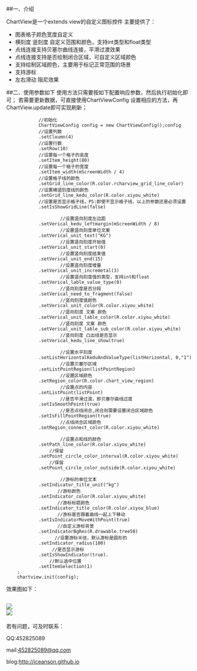 ﻿##一、介绍

ChartView是一个extends view的自定义图标控件
主要提供了：
    

 - 图表格子颜色宽度自定义
 - 横刻度 竖刻度 自定义范围和颜色，支持int类型和float类型
 - 点线连接支持贝塞尔曲线连接，平滑过渡效果
 - 点线连接支持是否绘制闭合区域，可自定义区域颜色
 - 支持绘制区域颜色，主要用于标记正常范围的场景
 - 支持游标
 - 左右滑动 阻尼效果

##二、使用参数如下
使用方法只需要按如下配置响应参数，然后执行初始化即可；
若需要更新数据，可直接使用ChartViewConfig 设置相应的方法，再ChartView.update即可实现刷新；


                //初始化
                ChartViewConfig config = new ChartViewConfig();config
                //设置列数
                .setCloumn(4)
                //设置行数
                .setRow(10)
                //设置每一个格子的高度
                .setItem_height(80)
                //设置每一个格子的宽度
                .setItem_width(mScreenWidth / 4)
                //设置格子线的颜色
                .setGrid_line_color(R.color.rcharview_grid_line_color)
                //设置横竖刻度线的颜色
                .setGrid_line_kedu_color(R.color.xiyou_white)
                //设置是否显示格子线，PS:即使不显示格子线，以上的参数还是必须设置
                .setIsShowGridLine(false)
                
                        //设置竖向刻度左边距
                .setVerical_kedu_leftmargin(mScreenWidth / 8)
                        //设置竖向刻度单位文案
                .setVerical_unit_text("KG")
                        //设置竖向刻度开始值
                .setVerical_unit_start(0)
                        //设置竖向刻度结束值
                .setVerical_unit_end(15)
                        //设置竖向刻度增量
                .setVerical_unit_incremetal(3)
                        //设置竖向刻度值的类型，支持int和float
                .setVerical_lable_value_type(0)
                        //竖向刻度是否分段
                .setVerical_need_to_fragment(false)
                        //竖向刻度值颜色
                .setVerical_unit_color(R.color.xiyou_white)
                        //竖向刻度 文案 颜色
                .setVerical_unit_lable_color(R.color.xiyou_white)
                        //竖向刻度 文案 颜色
                .setVerical_unit_lable_sub_color(R.color.xiyou_white)
                        //竖向刻度 凸出线是否显示
                .setVerical_kedu_line_show(true)

                        //设置水平刻度
                .setListHorizontalKeduAndValueType(listHorizontal, 0,"1")
                        //设置贝塞尔区域
                .setListPointRegion(listPointRegion)
                        //设置区域颜色
                .setRegion_color(R.color.chart_view_region)
                        //设置点的内容
                .setListPoint(listPoint)
                        //是否平滑过渡，即贝塞尔曲线过度
                .setIsSmoothPoint(true)
                        //是否点线闭合,闭合则需要设置闭合区域颜色
                .setIsFillPointRegion(true)
                        //点线闭合区域颜色
                .setRegion_connect_color(R.color.xiyou_white)

                        //设置点和线的颜色
                .setPath_line_color(R.color.xiyou_white)
                    //保留
                .setPoint_circle_color_interval(R.color.xiyou_white)
                    //保留
                .setPoint_circle_color_outside(R.color.xiyou_white)

                        //游标的单位文本
                .setIndicator_title_unit("kg")
                       //游标颜色
                .setIndicator_color(R.color.xiyou_white)
                       //游标标题颜色
                .setIndicator_title_color(R.color.xiyou_blue)
                       //游标是否跟着曲线一起上下移动
                .setIsIndicatorMoveWithPoint(true)
                       //自定义游标背景
                .setIndicatorBgRes(R.drawable.tree50)
                      //设置游标半径，默认游标是圆形的
                .setIndicator_radius(100)
					 //是否显示游标
				.setIsShowIndicator(true).
                    //默认选中位置
                .setItemSelection(1)
        ;
        chartview.init(config);
        
    
效果图如下：

![](http://7xnby9.com1.z0.glb.clouddn.com/sample1.png)	
![](http://7xnby9.com1.z0.glb.clouddn.com/sample3.png)	
----------


若有问题，可及时联系：

QQ:452825089

mail:452825089@qq.com

blog:http://iceanson.github.io
